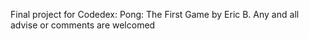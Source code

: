 Final project for Codedex: 
Pong: The First Game
by Eric B.
Any and all advise or comments are welcomed
